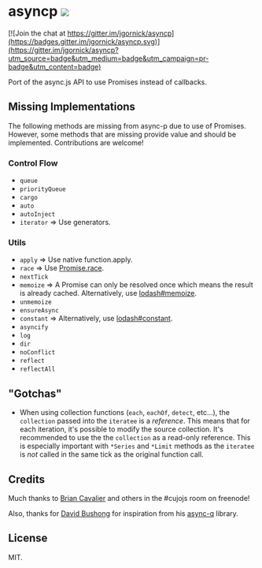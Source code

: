 # asyncp ![](https://travis-ci.org/jgornick/asyncp.svg?branch=master)

[![Join the chat at https://gitter.im/jgornick/asyncp](https://badges.gitter.im/jgornick/asyncp.svg)](https://gitter.im/jgornick/asyncp?utm_source=badge&utm_medium=badge&utm_campaign=pr-badge&utm_content=badge)

Port of the async.js API to use Promises instead of callbacks.

## Missing Implementations

The following methods are missing from async-p due to use of Promises. However, some methods that are missing provide value and should be implemented. Contributions are welcome!

### Control Flow

* ```queue```
* ```priorityQueue```
* ```cargo```
* ```auto```
* ```autoInject```
* ```iterator``` => Use generators.

### Utils

* ```apply``` => Use native function.apply.
* ```race``` => Use [Promise.race](https://developer.mozilla.org/en-US/docs/Web/JavaScript/Reference/Global_Objects/Promise/race).
* ```nextTick```
* ```memoize``` => A Promise can only be resolved once which means the result is already cached. Alternatively, use [lodash#memoize](https://lodash.com/docs#memoize).
* ```unmemoize```
* ```ensureAsync```
* ```constant``` => Alternatively, use [lodash#constant](https://lodash.com/docs#constant).
* ```asyncify```
* ```log```
* ```dir```
* ```noConflict```
* ```reflect```
* ```reflectAll```

## "Gotchas"

* When using collection functions (`each`, `eachOf`, `detect`, etc...), the `collection` passed into the `iteratee` is a *reference*. This means that for each iteration, it's possible to modify the source collection. It's recommended to use the the `collection` as a read-only reference. This is especially important with `*Series` and `*Limit` methods as the `iteratee` is *not* called in the same tick as the original function call.

## Credits

Much thanks to [Brian Cavalier](https://github.com/briancavalier) and others in the #cujojs room on freenode!

Also, thanks for [David Bushong](https://github.com/dbushong) for inspiration from his [async-q](https://github.com/dbushong/async-q) library.

## License

MIT.
